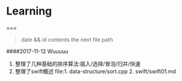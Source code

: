 # Learning
===

>date && id
>contents
>the next
>file path

####2017-11-12 Wuuuuu
1. 整理了几种基础的排序算法:插入/选择/冒泡/归并/快速
2. 整理了swift概述
file:1. data-structure/sort.cpp
     2. swift/swift01.md
